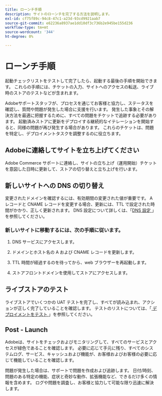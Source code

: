 ```yaml
---
title: ローンチ手順
description: サイトのローンチを完了する方法を説明します。
exl-id: cf75f89c-94c8-47c1-a23d-93cd9921aab7
source-git-commit: e62236a8937ae1dd10df3c736b2e945be155d236
workflow-type: tm+mt
source-wordcount: '344'
ht-degree: 0%

---
```


# ローンチ手順

起動チェックリストをテストして完了したら、起動する最後の手順を開始できます。 これらの手順には、チケットの入力、サイトへのアクセスの転送、ライブ時のストアのテストなどが含まれます。

Adobeサポートスタッフが、プロセスを通じてお客様と協力し、ステータスを確認し、質問や問題が発生した場合に支援を行います。 発生した事象とその解決方法を最適に把握するために、すべての問題をチケットで追跡する必要があります。 起動済みストアに更新をデプロイする継続的なイテレーションを開始すると、同様の問題が再び発生する場合があります。 これらのチケットは、問題を特定し、デプロイメントタスクを調整するのに役立ちます。

## Adobeに連絡してサイトを立ち上げてください

Adobe Commerce サポートに連絡し、サイトの立ち上げ（運用開始）チケットを意図した日時に更新して、ストアの切り替えと立ち上げを行います。

## 新しいサイトへの DNS の切り替え

変更されたドメインを確認するには、有効期間の変更された値が重要です。 A レコードと CNAME レコードを変更する場合、更新には、TTL で設定された時間がかかり、正しく更新されます。 DNS 設定について詳しくは、「[DNS 設定 ](checklist.md#update-dns-configuration-with-production-settings)」を参照してください。

### 新しいサイトに移動するには、次の手順に従います。

1. DNS サービスにアクセスします。

1. ドメインとホスト名の A および CNAME レコードを更新します。

1. TTL 時間が経過するのを待ってから、web ブラウザーを再起動します。

1. ストアフロントドメインを使用してストアにアクセスします。

## ライブストアのテスト

ライブストアでいくつかの UAT テストを完了し、すべてが読み込まれ、アクションが正しく完了していることを確認します。 テストのリストについては、「[ デプロイメントをテスト ](../test/staging-and-production.md#complete-uat-testing)」を参照してください。

## Post - Launch

Adobeは、サイトをチェックおよびモニタリングして、すべてのサービスとアクセスが緑色であることを確認します。 必要に応じて手元に残り、すべてのシステムログ、サービス、キャッシュおよび機能が、お客様およびお客様の必要に応じて機能していることを確認します。

問題が発生した場合は、サポートで問題を作成および追跡します。 日付/時刻、問題のある特定の機能、症状と奇妙な動作、拡張機能など、できるだけ多くの情報を含めます。 ログや問題を調査し、お客様と協力して可能な限り迅速に解決します。
